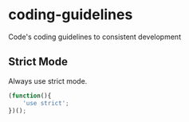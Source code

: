 # coding-guidelines
Code's coding guidelines to consistent development

## Strict Mode

Always use strict mode.

```javascript
(function(){
	'use strict';
})();
```


